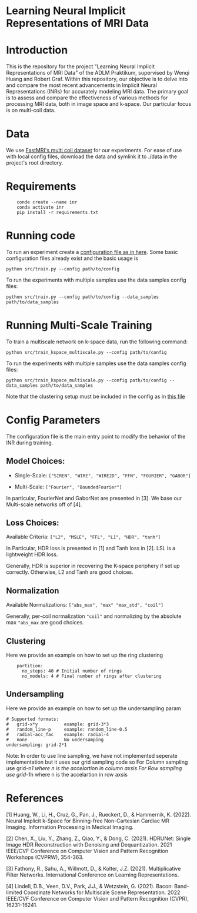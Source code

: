 # Learning Neural Implicit Representations of MRI Data

# Introduction

This is the repository for the project "Learning Neural Implicit Representations of MRI Data" of the ADLM Praktikum, supervised by Wenqi Huang and Robert Graf. Within this repository, our objective is to delve into and compare the most recent advancements in Implicit Neural Representations (INRs) for accurately modeling MRI data. The primary goal is to assess and compare the effectiveness of various methods for processing MRI data, both in image space and k-space. Our particular focus is on multi-coil data. 

# Data

We use [FastMRI's multi coil dataset](https://fastmri.org/) for our experiments. For ease of use with local config files, download the data and symlink it to ./data in the project's root directory.

# Requirements

```
    conde create --name inr
    conda activate inr
    pip install -r requirements.txt
```

# Running code

To run an experiment create a [configuration file as in here](src/config/local). Some basic configuration files already exist and the basic usage is

```
python src/train.py --config path/to/config
```

To run the experiments with multiple samples use the data samples config files:

```
python src/train.py --config path/to/config --data_samples path/to/data_samples
```

# Running Multi-Scale Training

To train a multiscale network on k-space data, run the following command:

```
python src/train_kspace_multiscale.py --config path/to/config
```

To run the experiments with multiple samples use the data samples config files:

```
python src/train_kspace_multiscale.py --config path/to/config --data_samples path/to/data_samples
```

Note that the clustering setup must be included in the config as in [this file](./src/config/local/config_fourier_multiscale.yaml)

# Config Parameters

The configuration file is the main entry point to modify the behavior of the INR during training.

## Model Choices:

* Single-Scale: `["SIREN", "WIRE", "WIRE2D", "FFN", "FOURIER", "GABOR"]`

* Multi-Scale: `["Fourier", "BoundedFourier"]`

In particular, FourierNet and GaborNet are presented in [3]. We base our Multi-scale networks off of [4].

## Loss Choices: 

Available Criteria: `["L2", "MSLE", "FFL", "L1", "HDR", "tanh"]`

In Particular, HDR loss is presented in [1] and Tanh loss in [2]. LSL is a lightweight HDR loss.

Generally, HDR is superior in recovering the K-space periphery if set up correctly. Otherwise, L2 and Tanh are good choices.

## Normalization

Available Normalizations: `["abs_max", "max" "max_std", "coil"]`

Generally, per-coil normalization `"coil"` and normalizing by the absolute max `"abs_max` are good choices.

## Clustering

Here we provide an example on how to set up the ring clustering
```
    partition:
      no_steps: 40 # Initial number of rings
      no_models: 4 # Final number of rings after clustering

```

## Undersampling

Here we provide an example on how to set up the undersampling param
```
# Supported formats:
#   grid-x*y          example: grid-3*3
#   random_line-p     example: random_line-0.5 
#   radial-acc_fac    example: radial-4
#   none              No undersamping
undersampling: grid-2*1

```
Note: In order to use line sampling, we have not implemented seperate implementation but it uses our grid sampling code so
For Column sampling use grid-n*1  where n is the accelartion in column axsis
For Row sampling use grid-1*n     where n is the accelartion in row axsis

# References 

[1] Huang, W., Li, H., Cruz, G., Pan, J., Rueckert, D., & Hammernik, K. (2022). Neural Implicit k-Space for Binning-free Non-Cartesian Cardiac MR Imaging. Information Processing in Medical Imaging.

[2] Chen, X., Liu, Y., Zhang, Z., Qiao, Y., & Dong, C. (2021). HDRUNet: Single Image HDR Reconstruction with Denoising and Dequantization. 2021 IEEE/CVF Conference on Computer Vision and Pattern Recognition Workshops (CVPRW), 354-363.

[3] Fathony, R., Sahu, A., Willmott, D., & Kolter, J.Z. (2021). Multiplicative Filter Networks. International Conference on Learning Representations.

[4] Lindell, D.B., Veen, D.V., Park, J.J., & Wetzstein, G. (2021). Bacon: Band-limited Coordinate Networks for Multiscale Scene Representation. 2022 IEEE/CVF Conference on Computer Vision and Pattern Recognition (CVPR), 16231-16241.